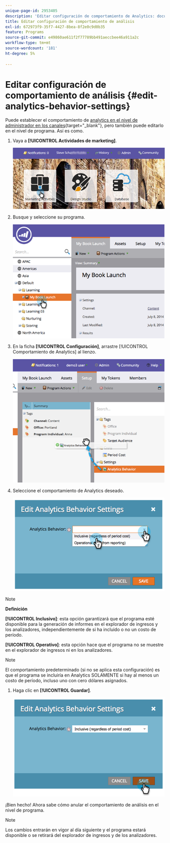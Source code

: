 ```yaml
---
unique-page-id: 2953405
description: 'Editar configuración de comportamiento de Analytics: documentos de Marketo, documentación del producto'
title: Editar configuración de comportamiento de análisis
exl-id: 672973f9-35f7-4427-8bea-8f2e0c9d0b35
feature: Programs
source-git-commit: e49860ae611f2f77789bb491aeccbee46a911a2c
workflow-type: tm+mt
source-wordcount: '181'
ht-degree: 5%

---
```


# Editar configuración de comportamiento de análisis {#edit-analytics-behavior-settings}

Puede establecer el comportamiento de [analytics en el nivel de administrador en los canales](/help/marketo/product-docs/reporting/revenue-cycle-analytics/program-analytics/make-a-program-without-a-period-cost-available-in-revenue-explorer-and-analyzers.md){target="_blank"}, pero también puede editarlo en el nivel de programa. Así es como.

1. Vaya a **[!UICONTROL Actividades de marketing]**.

   ![](assets/login-marketing-activities-2.png)

1. Busque y seleccione su programa.

   ![](assets/image2014-9-24-11-3a40-3a57.png)

1. En la ficha **[!UICONTROL Configuración]**, arrastre [!UICONTROL Comportamiento de Analytics] al lienzo.

   ![](assets/image2014-9-24-11-3a41-3a2.png)

1. Seleccione el comportamiento de Analytics deseado.

   ![](assets/image2014-9-24-11-3a42-3a0.png)

>[!NOTE]
>
>**Definición**
>
>**[!UICONTROL Inclusivo]**: esta opción garantizará que el programa esté disponible para la generación de informes en el explorador de ingresos y los analizadores, independientemente de si ha incluido o no un costo de período.
>
>**[!UICONTROL Operativo]**: esta opción hace que el programa no se muestre en el explorador de ingresos ni en los analizadores.

>[!NOTE]
>
>El comportamiento predeterminado (si no se aplica esta configuración) es que el programa se incluiría en Analytics SOLAMENTE si hay al menos un costo de período, incluso uno con cero dólares asignados.

1. Haga clic en **[!UICONTROL Guardar]**.

   ![](assets/image2014-9-24-11-3a42-3a6.png)

¡Bien hecho! Ahora sabe cómo anular el comportamiento de análisis en el nivel de programa.

>[!NOTE]
>
>Los cambios entrarán en vigor al día siguiente y el programa estará disponible o se retirará del explorador de ingresos y de los analizadores.
